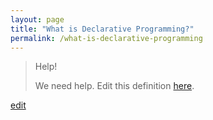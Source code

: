 ```yaml
---
layout: page
title: "What is Declarative Programming?"
permalink: /what-is-declarative-programming
---
```


> Help! 
> 
> We need help. Edit this definition <a href="https://github.com/and-digital/tech-definitions/blog/master/definitions/programming/declarative-programming.md">here</a>.

<p class="edit-term"><a href="https://github.com/and-digital/tech-definitions/blog/master/definitions/programming/declarative-programming.md">edit</a></p>
